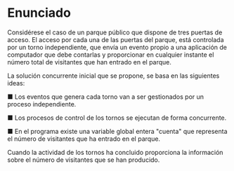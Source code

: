 # Enunciado

Considérese el caso de un parque público que dispone de tres puertas de
acceso. El acceso por cada una de las puertas del parque, está controlada
por un torno independiente, que envía un evento propio a una aplicación de
computador que debe contarlas y proporcionar en cualquier instante el
número total de visitantes que han entrado en el parque.

La solución concurrente inicial que se propone, se basa en las siguientes
ideas:

■ Los eventos que genera cada torno van a ser gestionados por un
proceso independiente.

■ Los procesos de control de los tornos se ejecutan de forma concurrente.

■ En el programa existe una variable global entera "cuenta" que representa
el número de visitantes que ha entrado en el parque.

Cuando la actividad de los tornos ha concluido proporciona la información
sobre el número de visitantes que se han producido.